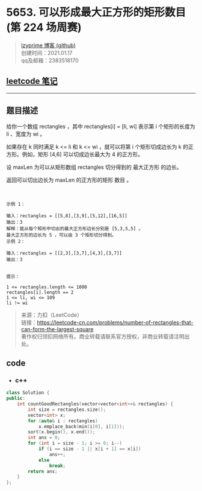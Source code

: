 # 5653. 可以形成最大正方形的矩形数目(第 224 场周赛)

> [lzyprime 博客 (github)](https://lzyprime.github.io)   
> 创建时间：2021.01.17  
> qq及邮箱：2383518170  

## [leetcode 笔记](https://lzyprime.github.io/leetcode/leetcode)

---

## 题目描述

给你一个数组 rectangles ，其中 rectangles[i] = [li, wi] 表示第 i 个矩形的长度为 li 、宽度为 wi 。

如果存在 k 同时满足 k <= li 和 k <= wi ，就可以将第 i 个矩形切成边长为 k 的正方形。例如，矩形 [4,6] 可以切成边长最大为 4 的正方形。

设 maxLen 为可以从矩形数组 rectangles 切分得到的 最大正方形 的边长。

返回可以切出边长为 maxLen 的正方形的矩形 数目 。

 
```
示例 1：

输入：rectangles = [[5,8],[3,9],[5,12],[16,5]]
输出：3
解释：能从每个矩形中切出的最大正方形边长分别是 [5,3,5,5] 。
最大正方形的边长为 5 ，可以由 3 个矩形切分得到。
示例 2：

输入：rectangles = [[2,3],[3,7],[4,3],[3,7]]
输出：3
 

提示：

1 <= rectangles.length <= 1000
rectangles[i].length == 2
1 <= li, wi <= 109
li != wi
```

> 来源：力扣（LeetCode）  
> 链接：https://leetcode-cn.com/problems/number-of-rectangles-that-can-form-the-largest-square  
> 著作权归领扣网络所有。商业转载请联系官方授权，非商业转载请注明出处。

## code

- ### c++

```c++
class Solution {
public:
    int countGoodRectangles(vector<vector<int>>& rectangles) {
        int size = rectangles.size();
        vector<int> x;
        for (auto& i : rectangles)
            x.emplace_back(min(i[0], i[1]));
        sort(x.begin(), x.end());
        int ans = 0;
        for (int i = size - 1; i >= 0; i--)
            if (i == size - 1 || x[i + 1] == x[i])
                ans++;
            else
                break;
        return ans;
    }
};
```
